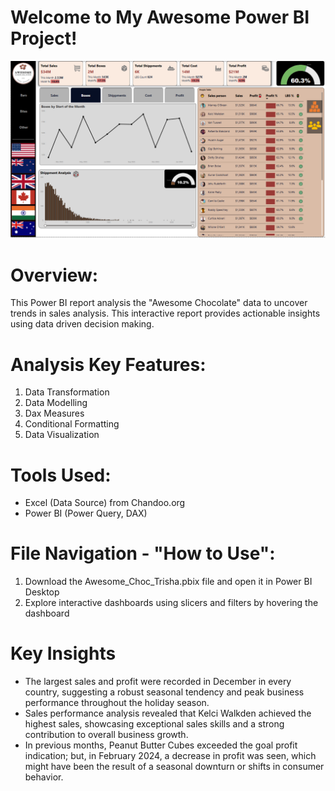 # Welcome to My Awesome Power BI Project!

![Portfolio Dashboard](portfolio-dashboard-screenshort.png)

# Overview:
This Power BI report analysis the "Awesome Chocolate" data to uncover trends in sales analysis. This interactive report provides actionable insights using data driven decision making.

# Analysis Key Features:
1.	Data Transformation
2.	Data Modelling
3.	Dax Measures
4.	Conditional Formatting
5.	Data Visualization

# Tools Used:
* Excel (Data Source) from Chandoo.org
* Power BI (Power Query, DAX)

# File Navigation - "How to Use":
1.	Download the Awesome_Choc_Trisha.pbix file and open it in Power BI Desktop
2.	Explore interactive dashboards using slicers and filters by hovering the dashboard
   
# Key Insights
- The largest sales and profit were recorded in December in every country, suggesting a robust seasonal tendency and peak business performance throughout the holiday season.
-  Sales performance analysis revealed that Kelci Walkden achieved the highest sales, showcasing exceptional sales skills and a strong contribution to overall business growth.
- In previous months, Peanut Butter Cubes exceeded the goal profit indication; but, in February 2024, a decrease in profit was seen, which might have been the result of a seasonal downturn or shifts in consumer behavior.
